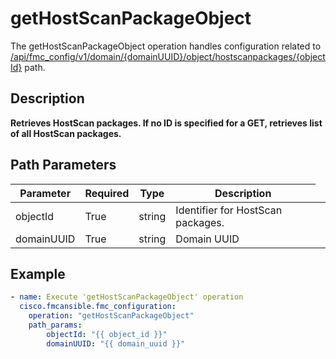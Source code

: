 # getHostScanPackageObject

The getHostScanPackageObject operation handles configuration related to [/api/fmc_config/v1/domain/{domainUUID}/object/hostscanpackages/{objectId}](/paths//api/fmc_config/v1/domain/{domain_uuid}/object/hostscanpackages/{object_id}.md) path.&nbsp;
## Description
**Retrieves HostScan packages. If no ID is specified for a GET, retrieves list of all HostScan packages.**

## Path Parameters
| Parameter | Required | Type | Description |
| --------- | -------- | ---- | ----------- |
| objectId | True | string <td colspan=3> Identifier for HostScan packages. |
| domainUUID | True | string <td colspan=3> Domain UUID |

## Example
```yaml
- name: Execute 'getHostScanPackageObject' operation
  cisco.fmcansible.fmc_configuration:
    operation: "getHostScanPackageObject"
    path_params:
        objectId: "{{ object_id }}"
        domainUUID: "{{ domain_uuid }}"

```